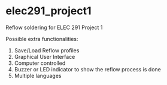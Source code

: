 # elec291_project1
Reflow soldering for ELEC 291 Project 1

Possible extra functionalities:
1. Save/Load Reflow profiles
2. Graphical User Interface
3. Computer controlled 
4. Buzzer or LED indicator to show the reflow process is done
5. Multiple languages 